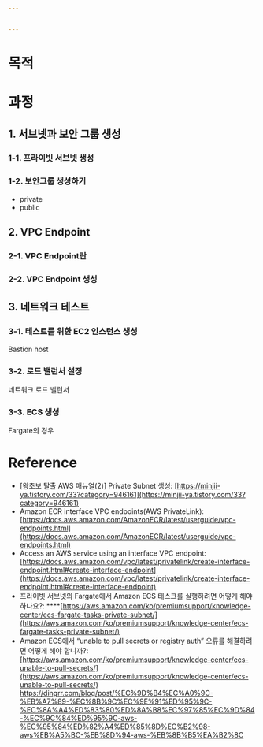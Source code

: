 ```yaml
---


---
```


# 목적

>  
> 

# 과정


## 1. 서브넷과 보안 그룹 생성
### 1-1. 프라이빗 서브넷 생성

### 1-2. 보안그룹 생성하기
- private
- public

## 2. VPC Endpoint
### 2-1. VPC Endpoint란

### 2-2. VPC Endpoint 생성


## 3. 네트워크 테스트
### 3-1. 테스트를 위한 EC2 인스턴스 생성
Bastion host
### 3-2. 로드 밸런서 설정
네트워크 로드 밸런서

### 3-3. ECS 생성
Fargate의 경우


# Reference

- [왕초보 탈출 AWS 매뉴얼(2)] Private Subnet 생성: [https://minjii-ya.tistory.com/33?category=946161](https://minjii-ya.tistory.com/33?category=946161)
- Amazon ECR interface VPC endpoints(AWS PrivateLink): [https://docs.aws.amazon.com/AmazonECR/latest/userguide/vpc-endpoints.html](https://docs.aws.amazon.com/AmazonECR/latest/userguide/vpc-endpoints.html)
- Access an AWS service using an interface VPC endpoint: [https://docs.aws.amazon.com/vpc/latest/privatelink/create-interface-endpoint.html#create-interface-endpoint](https://docs.aws.amazon.com/vpc/latest/privatelink/create-interface-endpoint.html#create-interface-endpoint)
- 프라이빗 서브넷의 Fargate에서 Amazon ECS 태스크를 실행하려면 어떻게 해야 하나요?: ****[https://aws.amazon.com/ko/premiumsupport/knowledge-center/ecs-fargate-tasks-private-subnet/](https://aws.amazon.com/ko/premiumsupport/knowledge-center/ecs-fargate-tasks-private-subnet/)
- Amazon ECS에서 “unable to pull secrets or registry auth” 오류를 해결하려면 어떻게 해야 합니까?: [https://aws.amazon.com/ko/premiumsupport/knowledge-center/ecs-unable-to-pull-secrets/](https://aws.amazon.com/ko/premiumsupport/knowledge-center/ecs-unable-to-pull-secrets/)
https://dingrr.com/blog/post/%EC%9D%B4%EC%A0%9C-%EB%A7%89-%EC%8B%9C%EC%9E%91%ED%95%9C-%EC%8A%A4%ED%83%80%ED%8A%B8%EC%97%85%EC%9D%84-%EC%9C%84%ED%95%9C-aws-%EC%95%84%ED%82%A4%ED%85%8D%EC%B2%98-aws%EB%A5%BC-%EB%8D%94-aws-%EB%8B%B5%EA%B2%8C